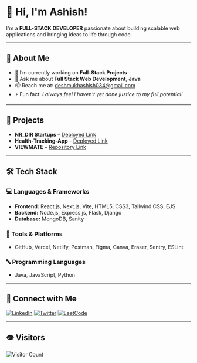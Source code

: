 # 👋 Hi, I'm Ashish!

I'm a **FULL-STACK DEVELOPER** passionate about building scalable web applications and bringing ideas to life through code.

---

## 🚀 About Me

- 🌱 I’m currently working on **Full-Stack Projects**
- 💬 Ask me about **Full Stack Web Development**, **Java**
- 📫 Reach me at: [deshmukhashish034@gmail.com](mailto:deshmukhashish034@gmail.com)
- ⚡ Fun fact: _I always feel I haven't yet done justice to my full potential!_

---

## 🧠 Projects

- **NR_DIR Startups** – [Deployed Link](#)
- **Health-Tracking-App** – [Deployed Link](#)
- **VIEWMATE** – [Repository Link](#)

---

## 🛠️ Tech Stack

### 💻 Languages & Frameworks
- **Frontend:** React.js, Next.js, Vite, HTML5, CSS3, Tailwind CSS, EJS
- **Backend:** Node.js, Express.js, Flask, Django
- **Database:** MongoDB, Sanity

### 🧰 Tools & Platforms
- GitHub, Vercel, Netlify, Postman, Figma, Canva, Eraser, Sentry, ESLint

### 🔤 Programming Languages
- Java, JavaScript, Python

---

## 🔗 Connect with Me

[![LinkedIn](https://img.shields.io/badge/LinkedIn-blue?style=for-the-badge&logo=linkedin)](https://linkedin.com/in/YOUR_LINK)
[![Twitter](https://img.shields.io/badge/Twitter-black?style=for-the-badge&logo=twitter)](https://twitter.com/YOUR_LINK)
[![LeetCode](https://img.shields.io/badge/LeetCode-orange?style=for-the-badge&logo=leetcode)](https://leetcode.com/YOUR_LINK)

---

## 👁️ Visitors

![Visitor Count](https://komarev.com/ghpvc/?username=ashish-deshmukh303&color=blue&style=flat)
